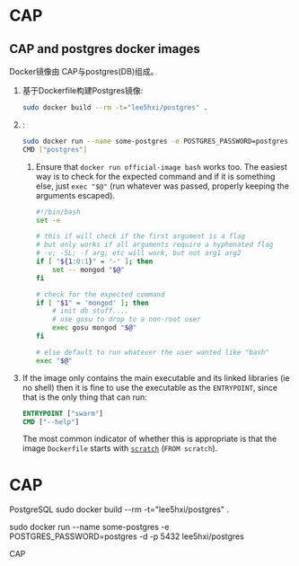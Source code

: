 
# CAP
## CAP and postgres docker images 

Docker镜像由 CAP与postgres(DB)组成。

1.	基于Dockerfile构建Postgres镜像:

	```bash
	sudo docker build --rm -t="lee5hxi/postgres" .
	```

2. :

	```bash
	sudo docker run --name some-postgres -e POSTGRES_PASSWORD=postgres -d -p 5432 lee5hxi/postgres
	CMD ["postgres"]
	```

	1.	Ensure that `docker run official-image bash` works too. The easiest way is to check for the expected command and if it is something else, just `exec "$@"` (run whatever was passed, properly keeping the arguments escaped).

		```bash
		#!/bin/bash
		set -e

		# this if will check if the first argument is a flag
		# but only works if all arguments require a hyphenated flag
		# -v; -SL; -f arg; etc will work, but not arg1 arg2
		if [ "${1:0:1}" = '-' ]; then
		    set -- mongod "$@"
		fi

		# check for the expected command
		if [ "$1" = 'mongod' ]; then
		    # init db stuff....
		    # use gosu to drop to a non-root user
		    exec gosu mongod "$@"
		fi

		# else default to run whatever the user wanted like "bash"
		exec "$@"
		```

3.	If the image only contains the main executable and its linked libraries (ie no shell) then it is fine to use the executable as the `ENTRYPOINT`, since that is the only thing that can run:

	```Dockerfile
	ENTRYPOINT ["swarm"]
	CMD ["--help"]
	```

	The most common indicator of whether this is appropriate is that the image `Dockerfile` starts with [`scratch`](https://registry.hub.docker.com/_/scratch/) (`FROM scratch`).


# CAP


PostgreSQL
sudo docker build --rm -t="lee5hxi/postgres" .

sudo docker run --name some-postgres -e POSTGRES_PASSWORD=postgres -d -p 5432 lee5hxi/postgres


CAP